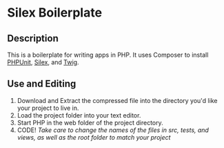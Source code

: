 # Silex Boilerplate

## Description

This is a boilerplate for writing apps in PHP. It uses Composer to install
[PHPUnit](https://phpunit.de/), [Silex](http://silex.sensiolabs.org/), and
[Twig](http://twig.sensiolabs.org/).

## Use and Editing

1. Download and Extract the compressed file into the directory you'd like your project to live in.
1. Load the project folder into your text editor.
1. Start PHP in the web folder of the project directory.
1. CODE! *Take care to change the names of the files in src, tests, and views, as well as the root folder to match your project*
